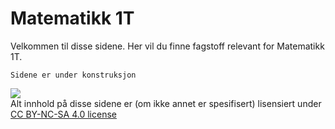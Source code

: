 # Matematikk 1T

Velkommen til disse sidene. Her vil du finne fagstoff relevant for Matematikk 1T. 

```{admonition} Merk!
Sidene er under konstruksjon 
```

<div>
      <a href="https://creativecommons.org/licenses/by-nc-sa/4.0/"><img src="https://licensebuttons.net/l/by-nc-sa/3.0/88x31.png"></a> <br>
         Alt innhold på disse sidene er (om ikke annet er spesifisert) lisensiert under <a href="https://creativecommons.org/licenses/by-nc-sa/4.0/">CC BY-NC-SA 4.0 license</a>
      </div>
    
